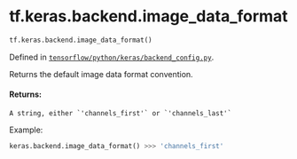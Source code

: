 <div itemscope itemtype="http://developers.google.com/ReferenceObject">
<meta itemprop="name" content="tf.keras.backend.image_data_format" />
<meta itemprop="path" content="Stable" />
</div>

# tf.keras.backend.image_data_format

``` python
tf.keras.backend.image_data_format()
```



Defined in [`tensorflow/python/keras/backend_config.py`](/code/stable/tensorflow/python/keras/backend_config.py).

Returns the default image data format convention.

#### Returns:

    A string, either `'channels_first'` or `'channels_last'`

Example:
```python
keras.backend.image_data_format() >>> 'channels_first'
```